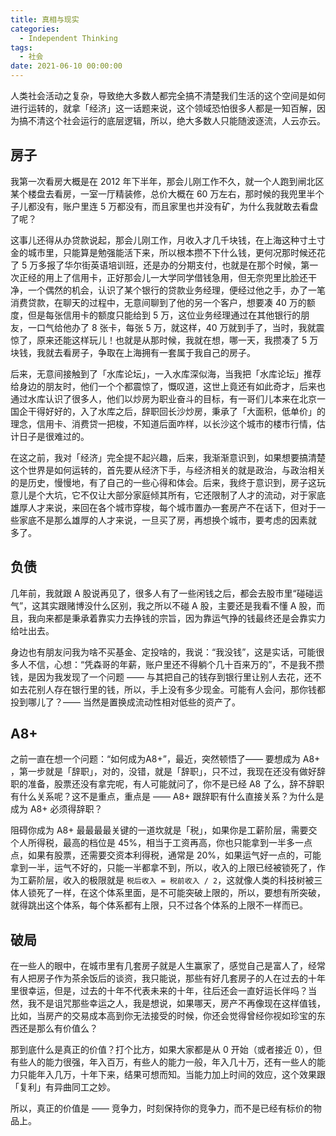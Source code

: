 ```yaml
---
title: 真相与现实
categories:
  - Independent Thinking
tags:
  - 社会
date: 2021-06-10 00:00:00
---
```


人类社会活动之复杂，导致绝大多数人都完全搞不清楚我们生活的这个空间是如何进行运转的，就拿「经济」这一话题来说，这个领域恐怕很多人都是一知百解，因为搞不清这个社会运行的底层逻辑，所以，绝大多数人只能随波逐流，人云亦云。

## 房子

我第一次看房大概是在 2012 年下半年，那会儿刚工作不久，就一个人跑到闸北区某个楼盘去看房，一室一厅精装修，总价大概在 60 万左右，那时候的我兜里半个子儿都没有，账户里连 5 万都没有，而且家里也并没有矿，为什么我就敢去看盘了呢？

这事儿还得从办贷款说起，那会儿刚工作，月收入才几千块钱，在上海这种寸土寸金的城市里，只能算是勉强能活下来，所以根本攒不下什么钱，更何况那时候还花了 5 万多报了华尔街英语培训班，还是办的分期支付，也就是在那个时候，第一次正经的用上了信用卡，正好那会儿一大学同学借钱急用，但无奈兜里比脸还干净，一个偶然的机会，认识了某个银行的贷款业务经理，便经过他之手，办了一笔消费贷款，在聊天的过程中，无意间聊到了他的另一个客户，想要凑 40 万的额度，但是每张信用卡的额度只能给到 5 万，这位业务经理通过在其他银行的朋友，一口气给他办了 8 张卡，每张 5 万，就这样，40 万就到手了，当时，我就震惊了，原来还能这样玩儿！也就是从那时候，我就在想，哪一天，我攒凑了 5 万块钱，我就去看房子，争取在上海拥有一套属于我自己的房子。

后来，无意间接触到了「水库论坛」，一入水库深似海，当我把「水库论坛」推荐给身边的朋友时，他们一个个都震惊了，慨叹道，这世上竟还有如此奇才，后来也通过水库认识了很多人，他们以炒房为职业奋斗的目标，有一哥们儿本来在北京一国企干得好好的，入了水库之后，辞职回长沙炒房，秉承了「大面积，低单价」的理念，信用卡、消费贷一把梭，不知道后面咋样，以长沙这个城市的楼市行情，估计日子是很难过的。

在这之前，我对「经济」完全提不起兴趣，后来，我渐渐意识到，如果想要搞清楚这个世界是如何运转的，首先要从经济下手，与经济相关的就是政治，与政治相关的是历史，慢慢地，有了自己的一些心得和体会。后来，我终于意识到，房子这玩意儿是个大坑，它不仅让大部分家庭倾其所有，它还限制了人才的流动，对于家底雄厚人才来说，来回在各个城市穿梭，每个城市置办一套房产不在话下，但对于一些家底不是那么雄厚的人才来说，一旦买了房，再想换个城市，要考虑的因素就  多了。

## 负债

几年前，我就跟 A 股说再见了，很多人有了一些闲钱之后，都会去股市里“碰碰运气”，这其实跟赌博没什么区别，我之所以不碰 A 股，主要还是我看不懂 A 股，而且，我向来都是秉承着靠实力去挣钱的宗旨，因为靠运气挣的钱最终还是会靠实力给吐出去。

身边也有朋友问我为啥不买基金、定投啥的，我说：“我没钱”，这是实话，可能很多人不信，心想：“凭森哥的年薪，账户里还不得躺个几十百来万的”，不是我不攒钱，是因为我发现了一个问题 —— 与其把自己的钱存到银行里让别人去花，还不如去花别人存在银行里的钱，所以，手上没有多少现金。可能有人会问，那你钱都投到哪儿了？—— 当然是置换成流动性相对低些的资产了。

## A8+

之前一直在想一个问题：“如何成为A8+”，最近，突然顿悟了—— 要想成为 A8+ ，第一步就是「辞职」，对的，没错，就是「辞职」，只不过，我现在还没有做好辞职的准备，股票还没有拿完呢，有人可能就问了，你不是已经 A8 了么，辞不辞职有什么关系呢？这不是重点，重点是 —— A8+ 跟辞职有什么直接关系？为什么是成为 A8+ 必须得辞职？

阻碍你成为 A8+ 最最最最关键的一道坎就是「税」，如果你是工薪阶层，需要交个人所得税，最高的档位是 45%，相当于工资再高，你也只能拿到一半多一点点，如果有股票，还需要交资本利得税，通常是 20%，如果运气好一点的，可能拿到一半，运气不好的，只能一半都拿不到，所以，收入的上限已经被锁死了，作为工薪阶层，收入的极限就是 `税后收入 = 税前收入 / 2`，这就像人类的科技树被三体人锁死了一样，在这个体系里面，是不可能突破上限的，所以，要想有所突破，就得跳出这个体系，每个体系都有上限，只不过各个体系的上限不一样而已。

## 破局

在一些人的眼中，在城市里有几套房子就是人生赢家了，感觉自己是富人了，经常有人把房子作为茶余饭后的谈资，我只能说，那些有好几套房子的人在过去的十年里很幸运，但是，过去的十年不代表未来的十年，往后还会一直好运长伴吗？当然，我不是诅咒那些幸运之人，我是想说，如果哪天，房产不再像现在这样值钱，比如，当房产的交易成本高到你无法接受的时候，你还会觉得曾经你视如珍宝的东西还是那么有价值么？

那到底什么是真正的价值？打个比方，如果大家都是从 0 开始（或者接近 0），但有些人的能力很强，年入百万，有些人的能力一般，年入几十万，还有一些人的能力只能年入几万，十年下来，结果可想而知。当能力加上时间的效应，这个效果跟「复利」有异曲同工之妙。

所以，真正的价值是 —— 竞争力，时刻保持你的竞争力，而不是已经有标价的物品上。